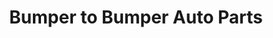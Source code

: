 ---
title: "Bumper to Bumper Auto Parts"
url: /scott-city/bumper-to-bumper-auto-parts/
shop: car parts
---